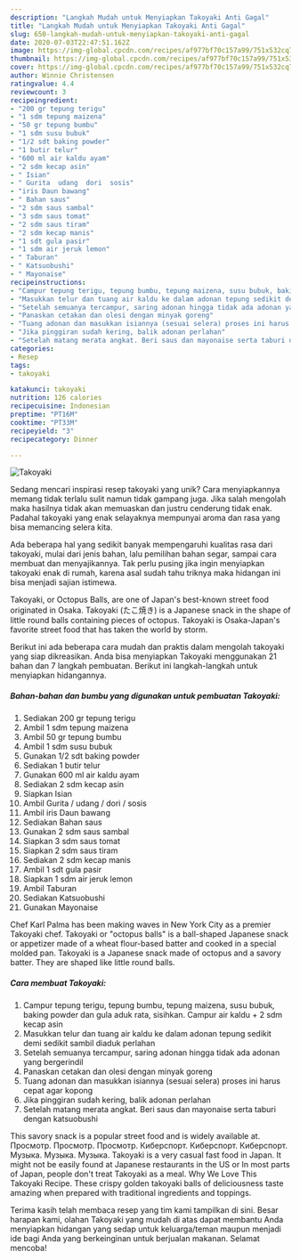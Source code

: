 ```yaml
---
description: "Langkah Mudah untuk Menyiapkan Takoyaki Anti Gagal"
title: "Langkah Mudah untuk Menyiapkan Takoyaki Anti Gagal"
slug: 650-langkah-mudah-untuk-menyiapkan-takoyaki-anti-gagal
date: 2020-07-03T22:47:51.162Z
image: https://img-global.cpcdn.com/recipes/af977bf70c157a99/751x532cq70/takoyaki-foto-resep-utama.jpg
thumbnail: https://img-global.cpcdn.com/recipes/af977bf70c157a99/751x532cq70/takoyaki-foto-resep-utama.jpg
cover: https://img-global.cpcdn.com/recipes/af977bf70c157a99/751x532cq70/takoyaki-foto-resep-utama.jpg
author: Winnie Christensen
ratingvalue: 4.4
reviewcount: 3
recipeingredient:
- "200 gr tepung terigu"
- "1 sdm tepung maizena"
- "50 gr tepung bumbu"
- "1 sdm susu bubuk"
- "1/2 sdt baking powder"
- "1 butir telur"
- "600 ml air kaldu ayam"
- "2 sdm kecap asin"
- " Isian"
- " Gurita  udang  dori  sosis"
- "iris Daun bawang"
- " Bahan saus"
- "2 sdm saus sambal"
- "3 sdm saus tomat"
- "2 sdm saus tiram"
- "2 sdm kecap manis"
- "1 sdt gula pasir"
- "1 sdm air jeruk lemon"
- " Taburan"
- " Katsuobushi"
- " Mayonaise"
recipeinstructions:
- "Campur tepung terigu, tepung bumbu, tepung maizena, susu bubuk, baking powder dan gula aduk rata, sisihkan. Campur air kaldu + 2 sdm kecap asin"
- "Masukkan telur dan tuang air kaldu ke dalam adonan tepung sedikit demi sedikit sambil diaduk perlahan"
- "Setelah semuanya tercampur, saring adonan hingga tidak ada adonan yang bergerindil"
- "Panaskan cetakan dan olesi dengan minyak goreng"
- "Tuang adonan dan masukkan isiannya (sesuai selera) proses ini harus cepat agar kopong"
- "Jika pinggiran sudah kering, balik adonan perlahan"
- "Setelah matang merata angkat. Beri saus dan mayonaise serta taburi dengan katsuobushi"
categories:
- Resep
tags:
- takoyaki

katakunci: takoyaki 
nutrition: 126 calories
recipecuisine: Indonesian
preptime: "PT16M"
cooktime: "PT33M"
recipeyield: "3"
recipecategory: Dinner

---
```



![Takoyaki](https://img-global.cpcdn.com/recipes/af977bf70c157a99/751x532cq70/takoyaki-foto-resep-utama.jpg)

Sedang mencari inspirasi resep takoyaki yang unik? Cara menyiapkannya memang tidak terlalu sulit namun tidak gampang juga. Jika salah mengolah maka hasilnya tidak akan memuaskan dan justru cenderung tidak enak. Padahal takoyaki yang enak selayaknya mempunyai aroma dan rasa yang bisa memancing selera kita.

Ada beberapa hal yang sedikit banyak mempengaruhi kualitas rasa dari takoyaki, mulai dari jenis bahan, lalu pemilihan bahan segar, sampai cara membuat dan menyajikannya. Tak perlu pusing jika ingin menyiapkan takoyaki enak di rumah, karena asal sudah tahu triknya maka hidangan ini bisa menjadi sajian istimewa.

Takoyaki, or Octopus Balls, are one of Japan&#39;s best-known street food originated in Osaka. Takoyaki (たこ焼き) is a Japanese snack in the shape of little round balls containing pieces of octopus. Takoyaki is Osaka-Japan&#39;s favorite street food that has taken the world by storm.


Berikut ini ada beberapa cara mudah dan praktis dalam mengolah takoyaki yang siap dikreasikan. Anda bisa menyiapkan Takoyaki menggunakan 21 bahan dan 7 langkah pembuatan. Berikut ini langkah-langkah untuk menyiapkan hidangannya.

<!--inarticleads1-->

##### Bahan-bahan dan bumbu yang digunakan untuk pembuatan Takoyaki:

1. Sediakan 200 gr tepung terigu
1. Ambil 1 sdm tepung maizena
1. Ambil 50 gr tepung bumbu
1. Ambil 1 sdm susu bubuk
1. Gunakan 1/2 sdt baking powder
1. Sediakan 1 butir telur
1. Gunakan 600 ml air kaldu ayam
1. Sediakan 2 sdm kecap asin
1. Siapkan  Isian
1. Ambil  Gurita / udang / dori / sosis
1. Ambil iris Daun bawang
1. Sediakan  Bahan saus
1. Gunakan 2 sdm saus sambal
1. Siapkan 3 sdm saus tomat
1. Siapkan 2 sdm saus tiram
1. Sediakan 2 sdm kecap manis
1. Ambil 1 sdt gula pasir
1. Siapkan 1 sdm air jeruk lemon
1. Ambil  Taburan
1. Sediakan  Katsuobushi
1. Gunakan  Mayonaise


Chef Karl Palma has been making waves in New York City as a premier Takoyaki chef. Takoyaki or &#34;octopus balls&#34; is a ball-shaped Japanese snack or appetizer made of a wheat flour-based batter and cooked in a special molded pan. Takoyaki is a Japanese snack made of octopus and a savory batter. They are shaped like little round balls. 

<!--inarticleads2-->

##### Cara membuat Takoyaki:

1. Campur tepung terigu, tepung bumbu, tepung maizena, susu bubuk, baking powder dan gula aduk rata, sisihkan. Campur air kaldu + 2 sdm kecap asin
1. Masukkan telur dan tuang air kaldu ke dalam adonan tepung sedikit demi sedikit sambil diaduk perlahan
1. Setelah semuanya tercampur, saring adonan hingga tidak ada adonan yang bergerindil
1. Panaskan cetakan dan olesi dengan minyak goreng
1. Tuang adonan dan masukkan isiannya (sesuai selera) proses ini harus cepat agar kopong
1. Jika pinggiran sudah kering, balik adonan perlahan
1. Setelah matang merata angkat. Beri saus dan mayonaise serta taburi dengan katsuobushi


This savory snack is a popular street food and is widely available at. Просмотр. Просмотр. Просмотр. Киберспорт. Киберспорт. Киберспорт. Музыка. Музыка. Музыка. Takoyaki is a very casual fast food in Japan. It might not be easily found at Japanese restaurants in the US or In most parts of Japan, people don&#39;t treat Takoyaki as a meal. Why We Love This Takoyaki Recipe. These crispy golden takoyaki balls of deliciousness taste amazing when prepared with traditional ingredients and toppings. 

Terima kasih telah membaca resep yang tim kami tampilkan di sini. Besar harapan kami, olahan Takoyaki yang mudah di atas dapat membantu Anda menyiapkan hidangan yang sedap untuk keluarga/teman maupun menjadi ide bagi Anda yang berkeinginan untuk berjualan makanan. Selamat mencoba!
